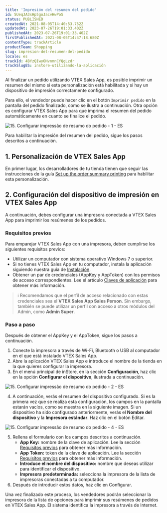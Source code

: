 ```yaml
---
title: 'Impresión del resumen del pedido'
id: 5UeqJA3sHp5goJacvHwPoS
status: PUBLISHED
createdAt: 2021-08-05T14:40:53.752Z
updatedAt: 2023-07-26T19:01:33.402Z
publishedAt: 2023-07-26T19:01:33.402Z
firstPublishedAt: 2021-08-05T14:47:18.680Z
contentType: trackArticle
productTeam: Shopping
slug: impresion-del-resumen-del-pedido
locale: es
trackId: 4BYzQIwyOHvnmnCYQgLzdr
trackSlugES: instore-utilizando-la-aplicación
---
```


Al finalizar un pedido utilizando VTEX Sales App, es posible imprimir un resumen del mismo si esta personalización está habilitada y si hay un dispositivo de impresión correctamente configurado.

Para ello, el vendedor puede hacer clic en el botón `Imprimir pedido` en la pantalla del pedido finalizado, como se ilustra a continuación. Otra opción es configurar VTEX Sales App para que imprima el resumen del pedido automáticamente en cuanto se finalice el pedido.

![15. Configurar impressão de resumo do pedido - 1 - ES](https://images.ctfassets.net/alneenqid6w5/I5tu0upqIMUVTCxTHFfmL/5a3aabdd6ad7b66958a744955fbfa979/print-order-es.png)

Para habilitar la impresión del resumen del pedido, sigue los pasos descritos a continuación.

## 1. Personalización de VTEX Sales App

En primer lugar, los desarrolladores de tu tienda tienen que seguir las instrucciones de la guía [Set up the order summary printing](https://developers.vtex.com/vtex-rest-api/docs/set-up-the-order-summary-printing) para habilitar esta personalización.

## 2. Configuración del dispositivo de impresión en VTEX Sales App

A continuación, debes configurar una impresora conectada a VTEX Sales App para imprimir los resúmenes de los pedidos.

### Requisitos previos

Para emparejar VTEX Sales App con una impresora, deben cumplirse los siguientes requisitos previos:

* Utilizar un computador con sistema operativo Windows 7 o superior.
* Si no tienes VTEX Sales App en tu computador, instala la aplicación siguiendo nuestra guía de [Instalación](https://help.vtex.com/es/tracks/instore-usando-el-app--4BYzQIwyOHvnmnCYQgLzdr/2rPSJ8519UCCZo5uEBkqxh).
* Obtener un par de credenciales (AppKey y AppToken) con los permisos de acceso correspondientes. Lee el artículo [Claves de aplicación](https://help.vtex.com/es/tutorial/claves-de-aplicacion--2iffYzlvvz4BDMr6WGUtet) para obtener más información.

>ℹ️ Recomendamos que el perfil de acceso relacionado con estas credenciales sea el **VTEX Sales App Sales Person**. Sin embargo, también se puede utilizar un perfil con acceso a otros módulos del Admin, como **Admin Super**.

### Paso a paso

Después de obtener el AppKey y el AppToken, sigue los pasos a continuación.

1. Conecte la impresora a través de Wi-Fi, Bluetooth o USB al computador en el que está instalado VTEX Sales App.
2. Abre la aplicación VTEX Sales App e introduce el nombre de la tienda en la que quieres configurar la impresora.
3. En el menú principal de inStore, en la sección **Configuración**, haz clic en la opción <i class="fas fa-cog"></i> **Configurar el dispositivo**, ilustrada a continuación.

![15. Configurar impressão de resumo do pedido - 2 - ES](https://images.ctfassets.net/alneenqid6w5/KxD08Gfiwa8mj6y6KzaKu/901224ec3c5342310a3ad2c54274caf8/configuracion-es.png)

<ol start="4">
  <li>A continuación, verás el resumen del dispositivo configurado. Si es la primera vez que se realiza esta configuración, los campos en la pantalla estarán vacíos, como se muestra en la siguiente imagen. Si un dispositivo ha sido configurado anteriormente, verás el <b>Nombre del dispositivo</b> y la <b>Impresora estándar</b>. Haz clic en el botón <span class="t-body c-on-base pa2 mw6 br2 bg-muted-4" style="word-break: break-word; overflow-wrap: break-word;">Editar</span>.</li>
</ol>

![15. Configurar impressão de resumo do pedido - 4 - ES](https://images.ctfassets.net/alneenqid6w5/4Xrv2WFGkaQ5ejAYZlF3ly/f8ad79cb1907905f230318c0c25ad964/image_4__1_.png)

<ol start="5">
  <li>Rellena el formulario con los campos descritos a continuación.
    <ul>
      <li><b>App Key:</b> nombre de la clave de aplicación. Lee la sección <a href="#requisitos-previos" rel="noopener noreferrer" class="t-body mv5 lh-copy c-link active-c-link hover-c-link visited-c-link hover-c-link break-word">Requisitos previos</a> para obtener más información.</li>
    <li><b>App Token:</b> token de la clave de aplicación. Lee la sección <a href="#requisitos-previos" rel="noopener noreferrer" class="t-body mv5 lh-copy c-link active-c-link hover-c-link visited-c-link hover-c-link break-word">Requisitos previos</a> para obtener más información.</li>
    <li><b>Introduce el nombre del dispositivo:</b> nombre que deseas utilizar para identificar el dispositivo.</li>
    <li><b>Impresora predeterminada:</b>  selecciona la impresora de la lista de impresoras conectadas a tu computador.</li></ul></li>
  <li>Después de introducir estos datos, haz clic en <span class="t-body c-on-base pa2 mw6 br2 bg-muted-4" style="word-break: break-word; overflow-wrap: break-word;">Configurar</span>.</li>
</ol>

Una vez finalizado este proceso, los vendedores podrán seleccionar la impresora de la lista de opciones para imprimir sus resúmenes de pedidos en VTEX Sales App. El sistema identifica la impresora a través de Internet.
